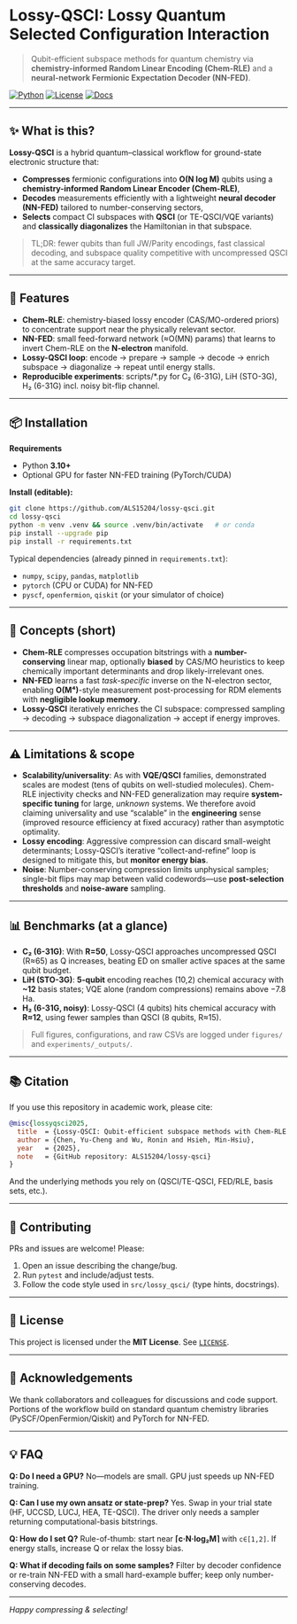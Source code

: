 # Lossy-QSCI: Lossy Quantum Selected Configuration Interaction

> Qubit-efficient subspace methods for quantum chemistry via **chemistry-informed Random Linear Encoding (Chem-RLE)** and a **neural-network Fermionic Expectation Decoder (NN-FED)**.

[![Python](https://img.shields.io/badge/python-3.10%2B-blue.svg)](https://www.python.org/)
[![License](https://img.shields.io/badge/license-MIT-green.svg)](./LICENSE)
[![Docs](https://img.shields.io/badge/docs-README-lightgrey.svg)](#-documentation)

---

## ✨ What is this?

**Lossy-QSCI** is a hybrid quantum–classical workflow for ground-state electronic structure that:

* **Compresses** fermionic configurations into **O(N log M)** qubits using a **chemistry-informed Random Linear Encoder (Chem-RLE)**,
* **Decodes** measurements efficiently with a lightweight **neural decoder (NN-FED)** tailored to number-conserving sectors,
* **Selects** compact CI subspaces with **QSCI** (or TE-QSCI/VQE variants) and **classically diagonalizes** the Hamiltonian in that subspace.

> TL;DR: fewer qubits than full JW/Parity encodings, fast classical decoding, and subspace quality competitive with uncompressed QSCI at the same accuracy target.

---

## 🔧 Features

* **Chem-RLE**: chemistry-biased lossy encoder (CAS/MO-ordered priors) to concentrate support near the physically relevant sector.
* **NN-FED**: small feed-forward network (≈O(MN) params) that learns to invert Chem-RLE on the **N-electron** manifold.
* **Lossy-QSCI loop**: encode → prepare → sample → decode → enrich subspace → diagonalize → repeat until energy stalls.
* **Reproducible experiments**: scripts/*.py for C₂ (6-31G), LiH (STO-3G), H₂ (6-31G) incl. noisy bit-flip channel.

---

## 📦 Installation

**Requirements**

* Python **3.10+**
* Optional GPU for faster NN-FED training (PyTorch/CUDA)

**Install (editable):**

```bash
git clone https://github.com/ALS15204/lossy-qsci.git
cd lossy-qsci
python -m venv .venv && source .venv/bin/activate   # or conda
pip install --upgrade pip
pip install -r requirements.txt
```

Typical dependencies (already pinned in `requirements.txt`):

* `numpy`, `scipy`, `pandas`, `matplotlib`
* `pytorch` (CPU or CUDA) for NN-FED
* `pyscf`, `openfermion`, `qiskit` (or your simulator of choice)

---

## 🧠 Concepts (short)

* **Chem-RLE** compresses occupation bitstrings with a **number-conserving** linear map, optionally **biased** by CAS/MO heuristics to keep chemically important determinants and drop likely-irrelevant ones.
* **NN-FED** learns a fast *task-specific* inverse on the N-electron sector, enabling **O(M⁴)**-style measurement post-processing for RDM elements with **negligible lookup memory**.
* **Lossy-QSCI** iteratively enriches the CI subspace: compressed sampling → decoding → subspace diagonalization → accept if energy improves.

---

## ⚠️ Limitations & scope

* **Scalability/universality**: As with **VQE/QSCI** families, demonstrated scales are modest (tens of qubits on well-studied molecules). Chem-RLE injectivity checks and NN-FED generalization may require **system-specific tuning** for large, *unknown* systems. We therefore avoid claiming universality and use “scalable” in the **engineering** sense (improved resource efficiency at fixed accuracy) rather than asymptotic optimality.
* **Lossy encoding**: Aggressive compression can discard small-weight determinants; Lossy-QSCI’s iterative “collect-and-refine” loop is designed to mitigate this, but **monitor energy bias**.
* **Noise**: Number-conserving compression limits unphysical samples; single-bit flips may map between valid codewords—use **post-selection thresholds** and **noise-aware** sampling.

---

## 📊 Benchmarks (at a glance)

* **C₂ (6-31G)**: With **R=50**, Lossy-QSCI approaches uncompressed QSCI (R≈65) as Q increases, beating ED on smaller active spaces at the same qubit budget.
* **LiH (STO-3G)**: **5-qubit** encoding reaches (10,2) chemical accuracy with **\~12** basis states; VQE alone (random compressions) remains above −7.8 Ha.
* **H₂ (6-31G, noisy)**: Lossy-QSCI (4 qubits) hits chemical accuracy with **R≈12**, using fewer samples than QSCI (8 qubits, R≈15).

> Full figures, configurations, and raw CSVs are logged under `figures/` and `experiments/_outputs/`.

---

## 📚 Citation

If you use this repository in academic work, please cite:

```bibtex
@misc{lossyqsci2025,
  title  = {Lossy-QSCI: Qubit-efficient subspace methods with Chem-RLE and NN-FED},
  author = {Chen, Yu-Cheng and Wu, Ronin and Hsieh, Min-Hsiu},
  year   = {2025},
  note   = {GitHub repository: ALS15204/lossy-qsci}
}
```

And the underlying methods you rely on (QSCI/TE-QSCI, FED/RLE, basis sets, etc.).

---

## 🤝 Contributing

PRs and issues are welcome! Please:

1. Open an issue describing the change/bug.
2. Run `pytest` and include/adjust tests.
3. Follow the code style used in `src/lossy_qsci/` (type hints, docstrings).

---

## 📜 License

This project is licensed under the **MIT License**. See [`LICENSE`](./LICENSE).

---

## 🙏 Acknowledgements

We thank collaborators and colleagues for discussions and code support. Portions of the workflow build on standard quantum chemistry libraries (PySCF/OpenFermion/Qiskit) and PyTorch for NN-FED.

---

## 💡 FAQ

**Q: Do I need a GPU?**
No—models are small. GPU just speeds up NN-FED training.

**Q: Can I use my own ansatz or state-prep?**
Yes. Swap in your trial state (HF, UCCSD, LUCJ, HEA, TE-QSCI). The driver only needs a sampler returning computational-basis bitstrings.

**Q: How do I set Q?**
Rule-of-thumb: start near **⌈c·N·log₂M⌉** with `c∈[1,2]`. If energy stalls, increase Q or relax the lossy bias.

**Q: What if decoding fails on some samples?**
Filter by decoder confidence or re-train NN-FED with a small hard-example buffer; keep only number-conserving decodes.

---

*Happy compressing & selecting!*
